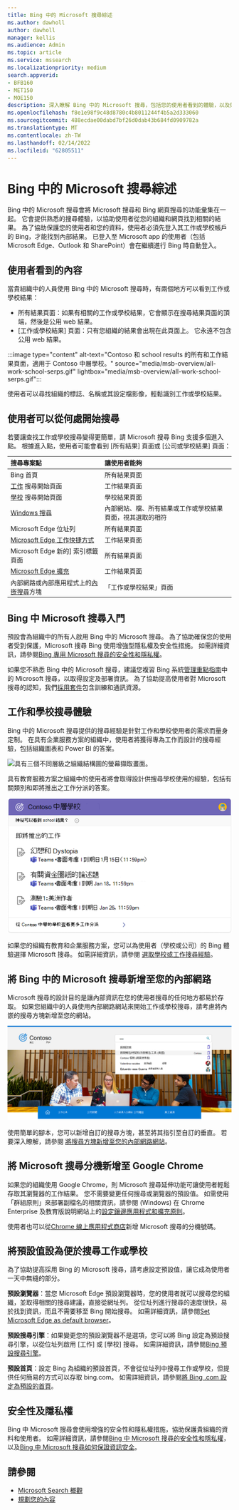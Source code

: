 ```yaml
---
title: Bing 中的 Microsoft 搜尋綜述
ms.author: dawholl
author: dawholl
manager: kellis
ms.audience: Admin
ms.topic: article
ms.service: mssearch
ms.localizationpriority: medium
search.appverid:
- BFB160
- MET150
- MOE150
description: 深入瞭解 Bing 中的 Microsoft 搜尋，包括您的使用者看到的體驗，以及如何簡化存取。
ms.openlocfilehash: f8e1e98f9c48d8780c4b8011244f4b5a2d333060
ms.sourcegitcommit: 488ecdae00dabd7bf26d0dab43b684fd0909782a
ms.translationtype: MT
ms.contentlocale: zh-TW
ms.lasthandoff: 02/14/2022
ms.locfileid: "62805511"
---
```

# <a name="overview-of-microsoft-search-in-bing"></a>Bing 中的 Microsoft 搜尋綜述

Bing 中的 Microsoft 搜尋會將 Microsoft 搜尋和 Bing 網頁搜尋的功能彙集在一起。 它會提供熟悉的搜尋體驗，以協助使用者從您的組織和網頁找到相關的結果。 為了協助保護您的使用者和您的資料，使用者必須先登入其工作或學校帳戶的 Bing，才能找到內部結果。 已登入至 Microsoft app 的使用者（包括 Microsoft Edge、Outlook 和 SharePoint）會在繼續進行 Bing 時自動登入。

## <a name="what-users-see"></a>使用者看到的內容

當貴組織中的人員使用 Bing 中的 Microsoft 搜尋時，有兩個地方可以看到工作或學校結果：

- 所有結果頁面：如果有相關的工作或學校結果，它會顯示在搜尋結果頁面的頂端，然後是公用 web 結果。
- [工作或學校結果] 頁面：只有您組織的結果會出現在此頁面上。 它永遠不包含公用 web 結果。

:::image type="content" alt-text="Contoso 和 school results 的所有和工作結果頁面，適用于 Contoso 中層學校。" source="media/msb-overview/all-work-school-serps.gif" lightbox="media/msb-overview/all-work-school-serps.gif":::

使用者可以尋找組織的標誌、名稱或其設定檔影像，輕鬆識別工作或學校結果。

## <a name="where-users-can-start-a-search"></a>使用者可以從何處開始搜尋

若要讓查找工作或學校搜尋變得更簡單，請 Microsoft 搜尋 Bing 支援多個進入點。 根據進入點，使用者可能會看到 [所有結果] 頁面或 [公司或學校結果] 頁面：

|搜尋專案點|讓使用者能夠|
|:-----|:-----|
|Bing 首頁|所有結果頁面|
|[工作](https://www.bing.com/work) 搜尋開始頁面|工作結果頁面|
|[學校](https://www.bing.com/school) 搜尋開始頁面|學校結果頁面|
|[Windows 搜尋](https://support.microsoft.com/windows/search-for-anything-anywhere-b14cc5bf-c92a-1e73-ea18-2845891e6cc8)|內部網站、檔、所有結果或工作或學校結果頁面，視其選取的相符|
|Microsoft Edge 位址列|所有結果頁面|
|[Microsoft Edge 工作快捷方式](/microsoftsearch/edge-shortcuts)|工作結果頁面|
|Microsoft Edge 新的] 索引標籤頁面|所有結果頁面|
|[Microsoft Edge 擴充](/microsoftsearch/edge-shortcuts)|工作結果頁面|
|內部網路或內部應用程式上的[內嵌搜尋](/microsoftsearch/add-a-search-box-to-your-intranet-site)方塊|「工作或學校結果」頁面|

## <a name="getting-started-with-microsoft-search-in-bing"></a>Bing 中 Microsoft 搜尋入門

預設會為組織中的所有人啟用 Bing 中的 Microsoft 搜尋。 為了協助確保您的使用者受到保護，Microsoft 搜尋 Bing 使用增強型隱私權及安全性措施。 如需詳細資訊，請參閱[Bing 專用 Microsoft 搜尋的安全性和隱私權](security-for-search.md)。

如果您不熟悉 Bing 中的 Microsoft 搜尋，建議您複習 Bing 系統[管理重點指南](https://aka.ms/SearchAdminEssentials)中的 Microsoft 搜尋，以取得設定及部署資訊。 為了協助提高使用者對 Microsoft 搜尋的認知，我們[採用套件](https://aka.ms/SearchAdoptionKit)包含訓練和通訊資源。

## <a name="search-experiences-for-work-and-school"></a>工作和學校搜尋體驗

Bing 中的 Microsoft 搜尋提供的搜尋經驗是針對工作和學校使用者的需求而量身定制。 在具有企業服務方案的組織中，使用者將獲得專為工作而設計的搜尋經驗，包括組織圖表和 Power BI 的答案。

![具有三個不同層級之組織結構圖的螢幕擷取畫面。](media/work-school-search/organizational-chart.png)

具有教育服務方案之組織中的使用者將會取得設計供搜尋學校使用的經驗，包括有關類別和即將推出之工作分派的答案。

![工作分派的螢幕擷取畫面依到期日列出的工作分派。](media/work-school-search/school-assignment-answer.png)

如果您的組織有教育和企業服務方案，您可以為使用者（學校或公司）的 Bing 體驗選擇 Microsoft 搜尋。 如需詳細資訊，請參閱 [選取學校或工作搜尋經驗](/microsoftsearch/select-work-school-search-experience)。

## <a name="add-microsoft-search-in-bing-to-your-intranet"></a>將 Bing 中的 Microsoft 搜尋新增至您的內部網路

Microsoft 搜尋的設計目的是讓內部資訊在您的使用者搜尋的任何地方都易於存取。 如果您組織中的人員使用內部網路網站來開始工作或學校搜尋，請考慮將內嵌的搜尋方塊新增至您的網站。

![包含內嵌搜尋方塊和搜尋建議的網際網路入口網站。](media/msb-overview/embedded-search-box-intranet.png)

使用簡單的腳本，您可以新增自訂的搜尋方塊，甚至將其指引至自訂的垂直。 若要深入瞭解，請參閱 [將搜尋方塊新增至您的內部網路網站](add-a-search-box-to-your-intranet-site.md)。

## <a name="add-the-microsoft-search-extension-to-google-chrome"></a>將 Microsoft 搜尋分機新增至 Google Chrome

如果您的組織使用 Google Chrome，則 Microsoft 搜尋延伸功能可讓使用者輕鬆存取其瀏覽器的工作結果。 您不需要變更任何搜尋或瀏覽器的預設值。 如需使用「群組原則」來部署副檔名的相關資訊，請參閱 (Windows) 在 Chrome Enterprise 及教育版說明網站上的[設定鑲邊應用程式和擴充原則](https://support.google.com/chrome/a/answer/7532015)。

使用者也可以從[Chrome 線上應用程式商店](https://chrome.google.com/webstore/detail/microsoft-search/fahnnnailfccbjpdjeafekniiaflekca)新增 Microsoft 搜尋的分機號碼。

## <a name="set-defaults-to-make-searching-work-or-school-easier"></a>將預設值設為便於搜尋工作或學校

為了協助提高採用 Bing 的 Microsoft 搜尋，請考慮設定預設值，讓它成為使用者一天中無縫的部分。

**預設瀏覽器**：當您 Microsoft Edge 預設瀏覽器時，您的使用者就可以搜尋您的組織，並取得相關的搜尋建議，直接從網址列。 從位址列進行搜尋的速度很快，易於找到資訊，而且不需要移至 Bing 開始搜尋。 如需詳細資訊，請參閱[Set Microsoft Edge as default browser](/deployedge/edge-default-browser)。

**預設搜尋引擎**：如果變更您的預設瀏覽器不是選項，您可以將 Bing 設定為預設搜尋引擎，以從位址列啟用 [工作] 或 [學校] 搜尋。 如需詳細資訊，請參閱[Bing 預設搜尋引擎](set-default-search-engine.md)。

**預設首頁**：設定 Bing 為組織的預設首頁，不會從位址列中搜尋工作或學校，但提供任何簡易的方式可以存取 bing.com。 如需詳細資訊，請參閱[將 Bing .com 設定為預設的首頁](set-default-homepage.md)。

## <a name="security-and-privacy"></a>安全性及隱私權

Bing 中 Microsoft 搜尋會使用增強的安全性和隱私權措施，協助保護貴組織的資料和使用者。 如需詳細資訊，請參閱[Bing 中 Microsoft 搜尋的安全性和隱私權](security-for-search.md)，以及[Bing 中 Microsoft 搜尋如何保證資訊安全](https://support.microsoft.com/office/how-microsoft-search-in-bing-helps-keep-your-info-secure-cbce46ae-bb1f-4d0e-86f1-5984f4589113)。

## <a name="see-also"></a>請參閱

- [Microsoft Search 概觀](overview-microsoft-search.md)
- [規劃您的內容](plan-your-content.md)

